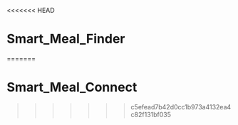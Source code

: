<<<<<<< HEAD
# Smart_Meal_Finder
=======
# Smart_Meal_Connect
>>>>>>> c5efead7b42d0cc1b973a4132ea4c82f131bf035
